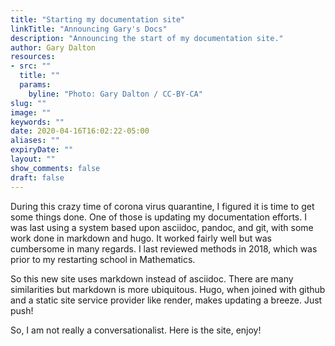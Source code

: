 ```yaml
---
title: "Starting my documentation site"
linkTitle: "Announcing Gary's Docs"
description: "Announcing the start of my documentation site."
author: Gary Dalton
resources:
- src: ""
  title: ""
  params:
    byline: "Photo: Gary Dalton / CC-BY-CA"
slug: ""
image: ""
keywords: ""
date: 2020-04-16T16:02:22-05:00
aliases: ""
expiryDate: ""
layout: ""
show_comments: false
draft: false
---
```


During this crazy time of corona virus quarantine, I figured it is time to get some things done. One of those is updating my documentation efforts. I was last using a system based upon asciidoc, pandoc, and git, with some work done in markdown and hugo. It worked fairly well but was cumbersome in many regards. I last reviewed methods in 2018, which was prior to my restarting school in Mathematics.

So this new site uses markdown instead of asciidoc. There are many similarities but markdown is more ubiquitous. Hugo, when joined with github and a static site service provider like render, makes updating a breeze. Just push!

So, I am not really a conversationalist. Here is the site, enjoy!